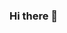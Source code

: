 ### Hi there 👋


<!--
**ShuntaIto/ShuntaIto** is a ✨ _special_ ✨ repository because its `README.md` (this file) appears on your GitHub profile.

Here are some ideas to get you started:

- 🔭 I’m currently working on ...
- 🌱 I’m currently learning ...
- 👯 I’m looking to collaborate on ...
- 🤔 I’m looking for help with ...
- 💬 Ask me about ...
- 📫 How to reach me: ...
- 😄 Pronouns: ...
- ⚡ Fun fact: ...


<!--
[![ShuntaIto's GitHub stats](https://github-readme-stats.vercel.app/api?username=ShuntaIto&count_private=true&show_icons=true&theme=dark)](https://github.com/anuraghazra/github-readme-stats)]
-->
